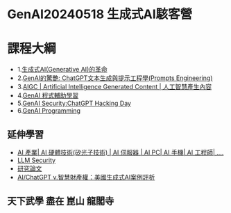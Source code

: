 # GenAI20240518 生成式AI駭客營

# 課程大綱
- 1.[生成式AI(Generative AI)的革命](Generative_AI.md)
- 2.[GenAI的驚艷: ChatGPT文本生成與提示工程學(Prompts Engineering)](ChatGPT.md)
- 3.[AIGC | Artificial Intelligence Generated Content | 人工智慧產生內容 ](/AIGC) 
- 4.[GenAI 程式輔助學習](GenAI_Python.md)
- 5.[GenAI Security:ChatGPT Hacking Day](ChatGPT4SEC.md)
- 6.[GenAI Programming](GenAIPrograming.md)



## 延伸學習
- [AI 產業| AI 硬體技術(矽光子技術) | AI 伺服器 | AI PC| AI 手機| AI 工程師| ....](AI_Market.md)
- [LLM Security](LLM_Sec.md)
- [研究論文](Research.md)
- [AI/ChatGPT v.智慧財產權：美國生成式AI案例評析](https://www.books.com.tw/products/0010977697?sloc=main)


## 天下武學 盡在 崑山 龍閣寺
